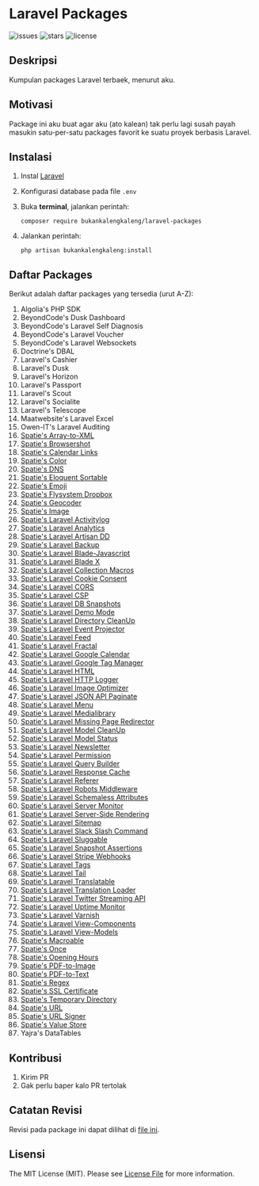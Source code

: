 # Laravel Packages

![issues](https://img.shields.io/github/issues/bukankalengkaleng/laravel-packages.svg)
![stars](https://img.shields.io/github/stars/bukankalengkaleng/laravel-packages.svg)
![license](https://img.shields.io/github/license/bukankalengkaleng/laravel-packages.svg)

## Deskripsi

Kumpulan packages Laravel terbaek, menurut aku.

## Motivasi

Package ini aku buat agar aku (ato kalean) tak perlu lagi susah payah masukin satu-per-satu packages favorit ke suatu proyek berbasis Laravel.

## Instalasi

1. Instal [Laravel](https://laravel.com/docs/5.7/installation)
1. Konfigurasi database pada file ```.env```
1. Buka **terminal**, jalankan perintah:

    ```composer require bukankalengkaleng/laravel-packages```
1. Jalankan perintah:

    ```php artisan bukankalengkaleng:install```

## Daftar Packages

Berikut adalah daftar packages yang tersedia (urut A-Z):

1. Algolia's PHP SDK
1. BeyondCode's Dusk Dashboard
1. BeyondCode's Laravel Self Diagnosis
1. BeyondCode's Laravel Voucher
1. BeyondCode's Laravel Websockets
1. Doctrine's DBAL
1. Laravel's Cashier
1. Laravel's Dusk
1. Laravel's Horizon
1. Laravel's Passport
1. Laravel's Scout
1. Laravel's Socialite
1. Laravel's Telescope
1. Maatwebsite's Laravel Excel
1. Owen-IT's Laravel Auditing
1. [Spatie's Array-to-XML](https://github.com/spatie/array-to-xml)
1. [Spatie's Browsershot](https://github.com/spatie/browsershot)
1. [Spatie's Calendar Links](https://github.com/spatie/calendar-links)
1. [Spatie's Color](https://github.com/spatie/color)
1. [Spatie's DNS](https://github.com/spatie/dns)
1. [Spatie's Eloquent Sortable](https://github.com/spatie/eloquent-sortable)
1. [Spatie's Emoji](https://github.com/spatie/emoji)
1. [Spatie's Flysystem Dropbox](https://github.com/spatie/flysystem-dropbox)
1. [Spatie's Geocoder](https://github.com/spatie/geocoder)
1. [Spatie's Image](https://github.com/spatie/image)
1. [Spatie's Laravel Activitylog](https://github.com/spatie/laravel-activitylog)
1. [Spatie's Laravel Analytics](https://github.com/spatie/laravel-analytics)
1. [Spatie's Laravel Artisan DD](https://github.com/spatie/laravel-artisan-dd)
1. [Spatie's Laravel Backup](https://github.com/spatie/laravel-backup)
1. [Spatie's Laravel Blade-Javascript](https://github.com/spatie/laravel-blade-javascript)
1. [Spatie's Laravel Blade X](https://github.com/spatie/laravel-blade-x)
1. [Spatie's Laravel Collection Macros](https://github.com/spatie/laravel-collection-macros)
1. [Spatie's Laravel Cookie Consent](https://github.com/spatie/laravel-cookie-consent)
1. [Spatie's Laravel CORS](https://github.com/spatie/laravel-cors)
1. [Spatie's Laravel CSP](https://github.com/spatie/laravel-csp)
1. [Spatie's Laravel DB Snapshots](https://github.com/spatie/laravel-db-snapshots)
1. [Spatie's Laravel Demo Mode](https://github.com/spatie/laravel-demo-mode)
1. [Spatie's Laravel Directory CleanUp](https://github.com/spatie/laravel-directory-cleanup)
1. [Spatie's Laravel Event Projector](https://github.com/spatie/laravel-event-projector)
1. [Spatie's Laravel Feed](https://github.com/spatie/laravel-feed)
1. [Spatie's Laravel Fractal](https://github.com/spatie/laravel-fractal)
1. [Spatie's Laravel Google Calendar](https://github.com/spatie/laravel-google-calendar)
1. [Spatie's Laravel Google Tag Manager](https://github.com/spatie/laravel-googletagmanager)
1. [Spatie's Laravel HTML](https://github.com/spatie/laravel-html)
1. [Spatie's Laravel HTTP Logger](https://github.com/spatie/laravel-http-logger)
1. [Spatie's Laravel Image Optimizer](https://github.com/spatie/laravel-image-optimizer)
1. [Spatie's Laravel JSON API Paginate](https://github.com/spatie/laravel-json-api-paginate)
1. [Spatie's Laravel Menu](https://github.com/spatie/laravel-menu)
1. [Spatie's Laravel Medialibrary](https://github.com/spatie/laravel-medialibrary)
1. [Spatie's Laravel Missing Page Redirector](https://github.com/spatie/laravel-missing-page-redirector)
1. [Spatie's Laravel Model CleanUp](https://github.com/spatie/laravel-model-cleanup)
1. [Spatie's Laravel Model Status](https://github.com/spatie/laravel-model-status)
1. [Spatie's Laravel Newsletter](https://github.com/spatie/laravel-newsletter)
1. [Spatie's Laravel Permission](https://github.com/spatie/laravel-permission)
1. [Spatie's Laravel Query Builder](https://github.com/spatie/laravel-query-builder)
1. [Spatie's Laravel Response Cache](https://github.com/spatie/laravel-responsecache)
1. [Spatie's Laravel Referer](https://github.com/spatie/laravel-referer)
1. [Spatie's Laravel Robots Middleware](https://github.com/spatie/laravel-robots-middleware)
1. [Spatie's Laravel Schemaless Attributes](https://github.com/spatie/laravel-schemaless-attributes)
1. [Spatie's Laravel Server Monitor](https://github.com/spatie/laravel-server-monitor)
1. [Spatie's Laravel Server-Side Rendering](https://github.com/spatie/laravel-server-side-rendering)
1. [Spatie's Laravel Sitemap](https://github.com/spatie/laravel-sitemap)
1. [Spatie's Laravel Slack Slash Command](https://github.com/spatie/laravel-slack-slash-command)
1. [Spatie's Laravel Sluggable](https://github.com/spatie/laravel-sluggable)
1. [Spatie's Laravel Snapshot Assertions](https://github.com/spatie/phpunit-snapshot-assertions)
1. [Spatie's Laravel Stripe Webhooks](https://github.com/spatie/laravel-stripe-webhooks)
1. [Spatie's Laravel Tags](https://github.com/spatie/laravel-tags)
1. [Spatie's Laravel Tail](https://github.com/spatie/laravel-tail)
1. [Spatie's Laravel Translatable](https://github.com/spatie/laravel-translatable)
1. [Spatie's Laravel Translation Loader](https://github.com/spatie/laravel-translation-loader)
1. [Spatie's Laravel Twitter Streaming API](https://github.com/spatie/twitter-streaming-api)
1. [Spatie's Laravel Uptime Monitor](https://github.com/spatie/laravel-uptime-monitor)
1. [Spatie's Laravel Varnish](https://github.com/spatie/laravel-varnish)
1. [Spatie's Laravel View-Components](https://github.com/spatie/laravel-view-components)
1. [Spatie's Laravel View-Models](https://github.com/spatie/laravel-view-models)
1. [Spatie's Macroable](https://github.com/spatie/macroable)
1. [Spatie's Once](https://github.com/spatie/once)
1. [Spatie's Opening Hours](https://github.com/spatie/opening-hours)
1. [Spatie's PDF-to-Image](https://github.com/spatie/pdf-to-image)
1. [Spatie's PDF-to-Text](https://github.com/spatie/pdf-to-text)
1. [Spatie's Regex](https://github.com/spatie/regex)
1. [Spatie's SSL Certificate](https://github.com/spatie/ssl-certificate)
1. [Spatie's Temporary Directory](https://github.com/spatie/temporary-directory)
1. [Spatie's URL](https://github.com/spatie/url)
1. [Spatie's URL Signer](https://github.com/spatie/url-signer)
1. [Spatie's Value Store](https://github.com/spatie/valuestore)
1. Yajra's DataTables

## Kontribusi

1. Kirim PR
1. Gak perlu baper kalo PR tertolak

## Catatan Revisi

Revisi pada package ini dapat dilihat di [file ini](https://github.com/bukankalengkaleng/laravel-packages/blob/master/CHANGELOG.md).

## Lisensi

The MIT License (MIT). Please see [License File](https://github.com/bukankalengkaleng/laravel-packages/blob/master/LICENSE) for more information.
